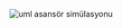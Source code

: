 ![uml asansör simülasyonu](https://user-images.githubusercontent.com/119444266/236546538-8c89d504-8384-4677-be91-64f843ac38d6.png)
